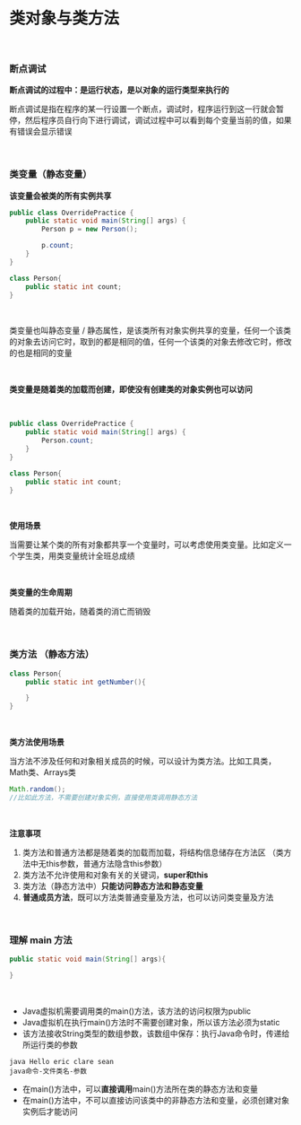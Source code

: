 # 类对象与类方法

<br>

### 断点调试

**断点调试的过程中：是运行状态，是以对象的运行类型来执行的**

断点调试是指在程序的某一行设置一个断点，调试时，程序运行到这一行就会暂停，然后程序员自行向下进行调试，调试过程中可以看到每个变量当前的值，如果有错误会显示错误

<br>

### 类变量（静态变量）

**该变量会被类的所有实例共享**

```java
public class OverridePractice {
    public static void main(String[] args) {
        Person p = new Person();

        p.count;
    }
}

class Person{
    public static int count;
}
```

<br>

类变量也叫静态变量 / 静态属性，是该类所有对象实例共享的变量，任何一个该类的对象去访问它时，取到的都是相同的值，任何一个该类的对象去修改它时，修改的也是相同的变量

<br>

**类变量是随着类的加载而创建，即使没有创建类的对象实例也可以访问**

<br>

```java
public class OverridePractice {
    public static void main(String[] args) {
        Person.count;
    }
}

class Person{
    public static int count;
}
```

<br>

**使用场景**

当需要让某个类的所有对象都共享一个变量时，可以考虑使用类变量。比如定义一个学生类，用类变量统计全班总成绩

<br>

**类变量的生命周期**

随着类的加载开始，随着类的消亡而销毁

<br>

### 类方法 （静态方法）

```java
class Person{
    public static int getNumber(){

    }
}
```

<br>

**类方法使用场景**

当方法不涉及任何和对象相关成员的时候，可以设计为类方法。比如工具类，Math类、Arrays类

```java
Math.random();
//比如此方法，不需要创建对象实例，直接使用类调用静态方法
```

<br>

**注意事项**

1. 类方法和普通方法都是随着类的加载而加载，将结构信息储存在方法区   （类方法中无this参数，普通方法隐含this参数）
2. 类方法不允许使用和对象有关的关键词，**super和this**
3. 类方法（静态方法中）**只能访问静态方法和静态变量**
4. **普通成员方法**，既可以方法类普通变量及方法，也可以访问类变量及方法

<br>

### 理解 main 方法

```java
public static void main(String[] args){

}
```

<br>

- Java虚拟机需要调用类的main()方法，该方法的访问权限为public
- Java虚拟机在执行main()方法时不需要创建对象，所以该方法必须为static
- 该方法接收String类型的数组参数，该数组中保存：执行Java命令时，传递给所运行类的参数

```
java Hello eric clare sean
java命令-文件类名-参数
```

- 在main()方法中，可以**直接调用**main()方法所在类的静态方法和变量
- 在main()方法中，不可以直接访问该类中的非静态方法和变量，必须创建对象实例后才能访问

<br>









